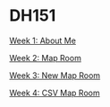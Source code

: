 # DH151
[Week 1: About Me](Week1/aboutme.html)

[Week 2: Map Room](Week2/index.html)

[Week 3: New Map Room](Week3/index.html)

[Week 4: CSV Map Room](Week4/index.html)

